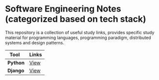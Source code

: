 # Software Engineering Notes (categorized based on tech stack)

This repository is a collection of useful study links, provides specific study material for programming languages, programming paradigm, distributed systems and design patterns.


| Tool   | Links |
|------------------------------------------------------------|-----------------------------------------------------------------------------------------------------|
| <b>Python</b>| [View](test)|
| <b>Django</b>| [View](test)|
